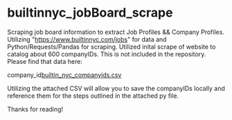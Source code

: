 # builtinnyc_jobBoard_scrape
Scraping job board information to extract Job Profiles &amp;&amp; Company Profiles. Utilizing "https://www.builtinnyc.com/jobs" for data and Python/Requests/Pandas for scraping.
Utilized inital scrape of website to catalog about 600 companyIDs. This is not included in the repository. Please find that data here:

company_id[builtin_nyc_companyids.csv](https://github.com/a-morrow/builtinnyc_jobBoard_scrape/files/10070982/builtin_nyc_companyids.csv)

Utilizing the attached CSV will allow you to save the companyIDs locally and reference them for the steps outlined in the attached py file. 

Thanks for reading!

